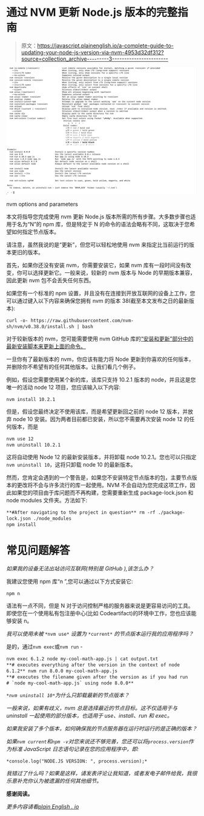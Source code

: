 # 通过 NVM 更新 Node.js 版本的完整指南

> 原文：<https://javascript.plainenglish.io/a-complete-guide-to-updating-your-node-js-version-via-nvm-4953d32df312?source=collection_archive---------3----------------------->

![](img/3288e6bd597cdad9036cd9053a439804.png)

nvm options and parameters

本文将指导您完成使用 nvm 更新 Node.js 版本所需的所有步骤。大多数步骤也适用于名为“N”的 npm 库，但是特定于 N 的命令的语法会略有不同，这取决于您希望如何指定节点版本。

请注意，虽然我说的是“更新”，但您可以轻松地使用 nvm 来指定比当前运行的版本更旧的版本。

首先，如果你还没有安装 nvm，你需要安装它，如果 nvm 库有一段时间没有改变，你可以选择更新它。一般来说，较新的 nvm 版本与 Node 的早期版本兼容，因此更新 nvm 包不会丢失任何东西。

如果您有一个标准的 npm 设置，并且没有在连接到开放互联网的设备上工作，您可以通过键入以下内容来确保您拥有 nvm 的版本 38(截至本文发布之日的最新版本):

```
curl -o- https://raw.githubusercontent.com/nvm-sh/nvm/v0.38.0/install.sh | bash
```

对于较新版本的 nvm，您可能需要使用 nvm GitHub 库的[“安装和更新”部分中的最新安装脚本来更新上面的命令。](https://github.com/nvm-sh/nvm)

一旦你有了最新版本的 nvm，你应该有能力将 Node 更新到你喜欢的任何版本，并删除你不希望有的任何其他版本。让我们看几个例子。

例如，假设您需要使用某个新的库，该库只支持 10.2.1 版本的 node，并且这是您唯一的活动 node 12 项目，您应该输入以下内容:

```
nvm install 10.2.1
```

但是，假设您最终决定不使用该库，而是希望更新回之前的 node 12 版本，并放弃 node 10 安装。因为两者目前都已安装，所以您不需要再次安装 node 12 的任何版本，而是

```
nvm use 12
nvm uninstall 10.2.1
```

这将自动使用 Node 12 的最新安装版本，并将卸载 node 10.2.1。您也可以只指定`nvm uninstall 10`，这将只卸载 node 10 的最新版本。

然而，您肯定会遇到的一个警告是，如果您不安装特定节点版本的包，主要节点版本的更改将不会与许多流行的库一起使用。NVM 不会自动为您完成这项工作，因此如果您的项目由于库问题而不再构建，您需要重新生成 package-lock.json 和 node modules 文件夹。方法如下:

```
**#After navigating to the project in question** rm -rf ./package-lock.json ./node_modules
npm install
```

# **常见问题解答**

*如果我的设备无法出站访问互联网(特别是 GitHub ),该怎么办？*

我建议您使用 npm 库“n ”,您可以通过以下方式安装它:

```
npm n
```

语法有一点不同，但是 N 对于访问控制严格的服务器来说是更容易访问的工具。即使您在一个使用私有包注册中心(比如 Codeartifact)的环境中工作，您也应该能够安装 n。

*我可以使用未被* `*nvm use*` *设置为* `*current*` *的节点版本运行我的应用程序吗？*

是的，通过`nvm exec`或`nvm run` -

```
nvm exec 6.1.2 node my-cool-math-app.js | cat output.txt 
**# executes everything after the version in the context of node 6.1.2** nvm run 8.0.0 my-cool-math-app.js
**# executes the filename given after the version as if you had run   # `node my-cool-math-app.js` using node 8.0.0**
```

*`*nvm uninstall 10*`*为什么只卸载最新的节点版本？**

*一般来说，如果有歧义，nvm 总是选择最近的节点目标。这不仅适用于与 uninstall 一起使用的部分版本，也适用于 use、install、run 和 exec。*

*如果我安装了多个版本，如何确保我的节点服务器在运行时运行的是正确的版本？*

*如果`nvm current`和`npm -v`对您来说还不够完善，您还可以将`process.version`作为标准 JavaScript 日志语句记录在您的应用程序中，即:*

```
*console.log("NODE.JS VERSION: ", process.version);*
```

*我错过了什么吗？如果是这样，请发表评论让我知道，或者发电子邮件给我，我很乐意补充你认为被遗漏的任何其他细节。*

**感谢阅读。**

**更多内容请看*[*plain English . io*](http://plainenglish.io/)*